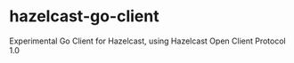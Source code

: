 # hazelcast-go-client
Experimental Go Client for Hazelcast, using Hazelcast Open Client Protocol 1.0
